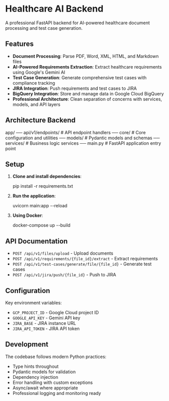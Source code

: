 # Healthcare AI Backend

A professional FastAPI backend for AI-powered healthcare document processing and test case generation.

## Features

- **Document Processing**: Parse PDF, Word, XML, HTML, and Markdown files
- **AI-Powered Requirements Extraction**: Extract healthcare requirements using Google's Gemini AI
- **Test Case Generation**: Generate comprehensive test cases with compliance tracking
- **JIRA Integration**: Push requirements and test cases to JIRA
- **BigQuery Integration**: Store and manage data in Google Cloud BigQuery
- **Professional Architecture**: Clean separation of concerns with services, models, and API layers

## Architecture Backend

app/
── api/v1/endpoints/     # API endpoint handlers
── core/                 # Core configuration and utilities
── models/              # Pydantic models and schemas
── services/            # Business logic services
── main.py             # FastAPI application entry point


## Setup

1. **Clone and install dependencies**:
   
   pip install -r requirements.txt
  

2. **Run the application**:
   
   uvicorn main:app --reload
  

4. **Using Docker**:
   
   docker-compose up --build
  

## API Documentation

- `POST /api/v1/files/upload` - Upload documents
- `POST /api/v1/requirements/{file_id}/extract` - Extract requirements
- `POST /api/v1/test-cases/generate/file/{file_id}` - Generate test cases
- `POST /api/v1/jira/push/{file_id}` - Push to JIRA

## Configuration

Key environment variables:
- `GCP_PROJECT_ID` - Google Cloud project ID
- `GOOGLE_API_KEY` - Gemini API key
- `JIRA_BASE` - JIRA instance URL
- `JIRA_API_TOKEN` - JIRA API token

## Development

The codebase follows modern Python practices:
- Type hints throughout
- Pydantic models for validation
- Dependency injection
- Error handling with custom exceptions
- Async/await where appropriate
- Professional logging and monitoring ready
